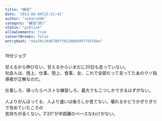 ```yaml
---
title: "練習"
date: '2013-04-04T23:52:41'
author: "subaru44k"
category: "練習(弱)"
status: "publish"
allowComments: true
convertBreaks: false
entryHash: "e5a70c34d6708ffb5298bb997793f6be"
---
```

19分ジョグ<br>
<br>
甘えるから伸びない、甘えるからいまだに20日も走っていない。<br>
社会人は、陸上、仕事、陸上、食事、女、これで全部だって言ってたあのクソ指導者が正解なのだ。<br>
<br>
仕事しろ、帰ったらベストな練習しろ、最大でも二つしかできるはずがない。<br>
<br>
人よりがんばってる、人より速いは後ろしか見てない。壊れるかどうかぎりぎりで攻めていたころの<br>
気持ちが全くない。3'20"が中距離のペースなわけがない。
